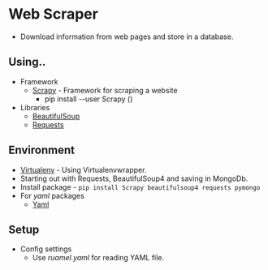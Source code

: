 # Web Scraper
* Download information from web pages and store in a database.
## Using..
* Framework
  * [Scrapy](https://docs.scrapy.org/en/latest/index.html) - Framework for scraping a website
    * pip install --user Scrapy ()
* Libraries
  * [BeautifulSoup](https://www.crummy.com/software/BeautifulSoup/)
  * [Requests](http://docs.python-requests.org/en/master/)
## Environment
* [Virtualenv](https://virtualenvwrapper.readthedocs.io/en/latest/install.html) - Using Virtualenvwrapper.
* Starting out with Requests, BeautifulSoup4 and saving in MongoDb.
* Install package - `pip install Scrapy beautifulsoup4 requests pymongo`
* For *yaml* packages
  * [Yaml](http://yaml.readthedocs.io/en/latest/install.html)
## Setup
* Config settings
    * Use *ruamel.yaml* for reading YAML file.
